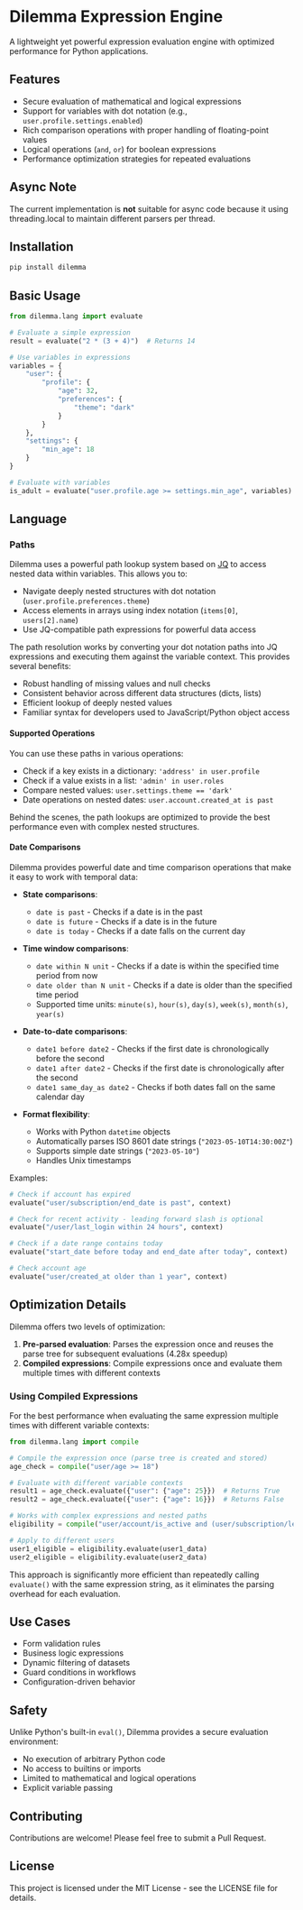 # Dilemma Expression Engine

A lightweight yet powerful expression evaluation engine with optimized performance for Python applications.

## Features

- Secure evaluation of mathematical and logical expressions
- Support for variables with dot notation (e.g., `user.profile.settings.enabled`)
- Rich comparison operations with proper handling of floating-point values
- Logical operations (`and`, `or`) for boolean expressions
- Performance optimization strategies for repeated evaluations

## Async Note

The current implementation is **not** suitable for async code because it using threading.local to
maintain different parsers per thread.

## Installation

```bash
pip install dilemma
```

## Basic Usage

```python
from dilemma.lang import evaluate

# Evaluate a simple expression
result = evaluate("2 * (3 + 4)")  # Returns 14

# Use variables in expressions
variables = {
    "user": {
        "profile": {
            "age": 32,
            "preferences": {
                "theme": "dark"
            }
        }
    },
    "settings": {
        "min_age": 18
    }
}

# Evaluate with variables
is_adult = evaluate("user.profile.age >= settings.min_age", variables)  # Returns True
```

## Language

### Paths

Dilemma uses a powerful path lookup system based on [JQ](https://stedolan.github.io/jq/) to access nested data within variables. This allows you to:

- Navigate deeply nested structures with dot notation (`user.profile.preferences.theme`)
- Access elements in arrays using index notation (`items[0]`, `users[2].name`)
- Use JQ-compatible path expressions for powerful data access

The path resolution works by converting your dot notation paths into JQ expressions and executing them against the variable context. This provides several benefits:

- Robust handling of missing values and null checks
- Consistent behavior across different data structures (dicts, lists)
- Efficient lookup of deeply nested values
- Familiar syntax for developers used to JavaScript/Python object access

#### Supported Operations

You can use these paths in various operations:

- Check if a key exists in a dictionary: `'address' in user.profile`
- Check if a value exists in a list: `'admin' in user.roles`
- Compare nested values: `user.settings.theme == 'dark'`
- Date operations on nested dates: `user.account.created_at is past`

Behind the scenes, the path lookups are optimized to provide the best performance even with complex nested structures.


#### Date Comparisons

Dilemma provides powerful date and time comparison operations that make it easy to work with temporal data:

- **State comparisons**:
  - `date is past` - Checks if a date is in the past
  - `date is future` - Checks if a date is in the future
  - `date is today` - Checks if a date falls on the current day

- **Time window comparisons**:
  - `date within N unit` - Checks if a date is within the specified time period from now
  - `date older than N unit` - Checks if a date is older than the specified time period
  - Supported time units: `minute(s)`, `hour(s)`, `day(s)`, `week(s)`, `month(s)`, `year(s)`

- **Date-to-date comparisons**:
  - `date1 before date2` - Checks if the first date is chronologically before the second
  - `date1 after date2` - Checks if the first date is chronologically after the second
  - `date1 same_day_as date2` - Checks if both dates fall on the same calendar day

- **Format flexibility**:
  - Works with Python `datetime` objects
  - Automatically parses ISO 8601 date strings (`"2023-05-10T14:30:00Z"`)
  - Supports simple date strings (`"2023-05-10"`)
  - Handles Unix timestamps

Examples:

```python
# Check if account has expired
evaluate("user/subscription/end_date is past", context)

# Check for recent activity - leading forward slash is optional
evaluate("/user/last_login within 24 hours", context)

# Check if a date range contains today
evaluate("start_date before today and end_date after today", context)

# Check account age
evaluate("user/created_at older than 1 year", context)
```

## Optimization Details

Dilemma offers two levels of optimization:

1. **Pre-parsed evaluation**: Parses the expression once and reuses the parse tree for subsequent evaluations (4.28x speedup)
2. **Compiled expressions**: Compile expressions once and evaluate them multiple times with different contexts

### Using Compiled Expressions

For the best performance when evaluating the same expression multiple times with different variable contexts:

```python
from dilemma.lang import compile

# Compile the expression once (parse tree is created and stored)
age_check = compile("user/age >= 18")

# Evaluate with different variable contexts
result1 = age_check.evaluate({"user": {"age": 25}})  # Returns True
result2 = age_check.evaluate({"user": {"age": 16}})  # Returns False

# Works with complex expressions and nested paths
eligibility = compile("user/account/is_active and (user/subscription/level == 'premium' or user/account/credits > 100)")

# Apply to different users
user1_eligible = eligibility.evaluate(user1_data)
user2_eligible = eligibility.evaluate(user2_data)
```

This approach is significantly more efficient than repeatedly calling `evaluate()` with the same expression string, as it eliminates the parsing overhead for each evaluation.

## Use Cases

- Form validation rules
- Business logic expressions
- Dynamic filtering of datasets
- Guard conditions in workflows
- Configuration-driven behavior

## Safety

Unlike Python's built-in `eval()`, Dilemma provides a secure evaluation environment:

- No execution of arbitrary Python code
- No access to builtins or imports
- Limited to mathematical and logical operations
- Explicit variable passing

## Contributing

Contributions are welcome! Please feel free to submit a Pull Request.

## License

This project is licensed under the MIT License - see the LICENSE file for details.
